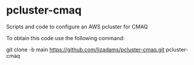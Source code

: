 # pcluster-cmaq

Scripts and code to configure an AWS pcluster for CMAQ

To obtain this code use the following command:

git clone -b main https://github.com/lizadams/pcluster-cmaq.git pcluster-cmaq



